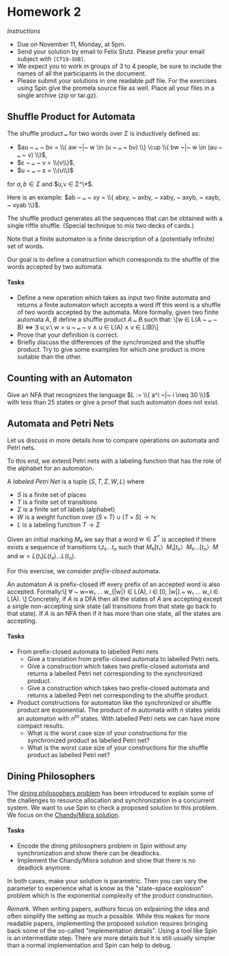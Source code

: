 # Homework 2

_Instructions_
* Due on November 11, Monday, at 5pm.
* Send your solution by email to Felix Stutz. Please prefix your email subject with `[CT19-SUB]`.
* We expect you to work in groups of 3 to 4 people, be sure to include the names of all the participants in the document.
* Please submit your solutions in one readable pdf file. For the exercises using Spin give the promela source file as well. Place all your files in a single archive (zip or tar.gz).



## Shuffle Product for Automata

The shuffle product $⧢$ for two words over $Σ$ is inductively defined as:
* $au ~ ⧢ ~ bv = \\{ aw ~|~ w \in (u ~ ⧢ ~ bv) \\} \cup \\{ bw ~|~ w \in (au ~ ⧢ ~ v) \\}$,
* $ε ~ ⧢ ~ v = \\{v\\}$,
* $u ~ ⧢ ~ ε = \\{u\\}$

for $a,b ∈ Σ$ and $u,v ∈ Σ^\*$.

Here is an example: $ab ~ ⧢  ~ xy = \\{ abxy, ~ axby, ~ xaby, ~ axyb, ~ xayb, ~ xyab \\}$.

The shuffle product generates all the sequences that can be obtained with a single riffle shuffle.
(Special technique to mix two decks of cards.)

Note that a finite automaton is a finite description of a (potentially infinite) set of words.

Our goal is to define a construction which corresponds to the shuffle of the words accepted by two automata.


#### Tasks
* Define a new operation which takes as input two finite automata and returns a finite automaton which accepts a word iff this word is a shuffle of two words accepted by the automata.
  More formally, given two finite automata $A$, $B$ define a shuffle product $A ~ ⧢ ~ B$ such that:
  \\[w ∈ L(A ~ ⧢ ~ B) ⇔ ∃ u,v.\ w = u ~ ⧢ ~ v ∧ u ∈ L(A) ∧ v ∈ L(B)\\]
* Prove that your definition is correct.
* Briefly discuss the differences of the synchronized and the shuffle product.
  Try to give some examples for which one product is more suitable than the other.


## Counting with an Automaton

Give an NFA that recognizes the language $L := \\{ a^i ~|~ i \neq 30 \\}$ with less than 25 states or give a proof that such automaton does not exist.


## Automata and Petri Nets

Let us discuss in more details how to compare operations on automata and Petri nets.

To this end, we extend Petri nets with a labeling function that has the role of the alphabet for an automaton. 

A _labeled Petri Net_ is a tuple $(S, T, Σ, W, L)$ where
* $S$ is a finite set of places
* $T$ is a finite set of transitions
* $Σ$ is a finite set of labels (alphabet)
* $W$ is a weight function over $(S × T) ∪ (T × S) → ℕ$
* $L$ is a labeling function $T → Σ$

Given an initial marking $M₀$ we say that a word $w ∈ Σ^*$ is accepted if there exists a sequence of transitions $t₁ t₂ … t_n$ such that $M₀ [t₁〉 M₁ [t₂〉 M₂ … [t_n〉 M$ and $w = L(t₁) L(t₂) … L(t_n)$.

For this exercise, we consider _prefix-closed_ automata.

An automaton $A$ is prefix-closed iff every prefix of an accepted word is also accepted.
Formally:\\[ ∀ ~ w=w₁ … w_{|w|}  ∈ L(A), i ∈ [0, |w|].~ w₁ … w_i ∈ L(A). \\]
Concretely, if $A$ is a DFA then all the states of $A$ are accepting except a single non-accepting sink state (all transitions from that state go back to that state).
If $A$ is an NFA then if it has more than one state, all the states are accepting.

#### Tasks
* From prefix-closed automata to labelled Petri nets
  - Give a translation from prefix-closed automata to labelled Petri nets.
  - Give a construction which takes two prefix-closed automata and returns a labelled Petri net corresponding to the synchronized product.
  - Give a construction which takes two prefix-closed automata and returns a labelled Petri net corresponding to the shuffle product.
* Product constructions for automaton like the synchronized or shuffle product are exponential.
  The product of $m$ automata with $n$ states yields  an automaton with $n^m$ states.
  With labelled Petri nets we can have more compact results.
  - What is the worst case size of your constructions for the synchronized product as labelled Petri net?
  - What is the worst case size of your constructions for the shuffle product as labelled Petri net?


## Dining Philosophers

The [dining philosophers problem](https://en.wikipedia.org/wiki/Dining_philosophers_problem) has been introduced to explain some of the challenges to resource allocation and synchronization in a concurrent system.
We want to use Spin to check a proposed solution to this problem.
We focus on the [Chandy/Misra solution](https://www.cs.utexas.edu/users/misra/scannedPdf.dir/DrinkingPhil.pdf).

#### Tasks
* Encode the dining philosophers problem in Spin without any synchronization and show there can be deadlocks.
* Implement the Chandy/Misra solution and show that there is no deadlock anymore.

In both cases, make your solution is parametric.
Then you can vary the parameter to experience what is know as the "state-space explosion" problem which is the exponential complexity of the product construction.

_Remark._
When writing papers, authors focus on exlpaining the idea and often simplify the setting as much a possible.
While this makes for more readable papers, implementing the proposed solution requires bringing back some of the so-called "implementation details".
Using a tool like Spin is an intermediate step.
There are more details but it is still usually simpler than a normal implementation and Spin can help to debug.

